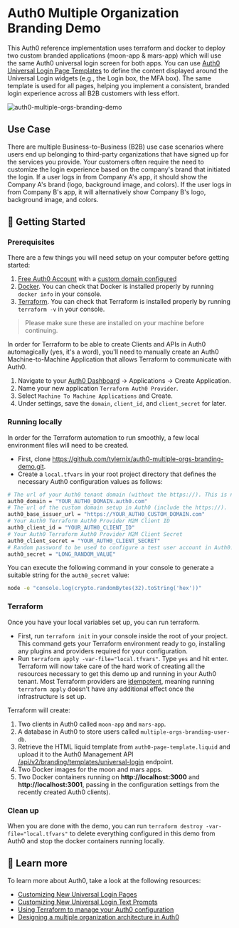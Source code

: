 # Auth0 Multiple Organization Branding Demo

This Auth0 reference implementation uses terraform and docker to deploy two custom branded applications (moon-app & mars-app) which will use the same Auth0 universal login screen for both apps. You can use [Auth0 Universal Login Page Templates](https://auth0.com/docs/customize/universal-login-pages/universal-login-page-templates) to define the content displayed around the Universal Login widgets (e.g., the Login box, the MFA box). The same template is used for all pages, helping you implement a consistent, branded login experience across all B2B customers with less effort.

![auth0-multiple-orgs-branding-demo](https://user-images.githubusercontent.com/67964959/163833294-dbec8af8-9056-4400-8668-e47a1b548ba4.gif)

## Use Case
There are multiple Business-to-Business (B2B) use case scenarios where users end up belonging to third-party organizations that have signed up for the services you provide. Your customers often require the need to customize the login experience based on the company's brand that initiated the login. If a user logs in from Company A's app, it should show the Company A's brand (logo, background image, and colors). If the user logs in from Company B's app, it will alternatively show Company B's logo, background image, and colors. 

## 🚀 Getting Started

### Prerequisites

There are a few things you will need setup on your computer before getting started:

1. [Free Auth0 Account](https://auth0.com/signup) with a [custom domain configured](https://auth0.com/docs/customize/custom-domains/auth0-managed-certificates)
1. [Docker](https://www.docker.com/get-started). You can check that Docker is installed properly by running `docker info` in your console. 
1. [Terraform](https://learn.hashicorp.com/terraform/getting-started/install). You can check that Terraform is installed properly by running `terraform -v` in your console. 

> Please make sure these are installed on your machine before continuing. 

In order for Terraform to be able to create Clients and APIs in Auth0 automagically (yes, it's a word), you'll need to manually create an Auth0 Machine-to-Machine Application that allows Terraform to communicate with Auth0. 
1. Navigate to your [Auth0 Dashboard](https://manage.auth0.com/dashboard) -> Applications -> Create Application.
1. Name your new application `Terraform Auth0 Provider`. 
1. Select `Machine To Machine Applications` and Create.
1. Under settings, save the `domain`, `client_id`, and `client_secret` for later.

### Running locally

In order for the Terraform automation to run smoothly, a few local environment files will need to be created.

- First, clone https://github.com/tylernix/auth0-multiple-orgs-branding-demo.git.
- Create a `local.tfvars` in your root project directory that defines the necessary Auth0 configuration values as follows:

```bash
# The url of your Auth0 tenant domain (without the https://). This is not your custom domain url. 
auth0_domain = "YOUR_AUTH0_DOMAIN.auth0.com"
# The url of the custom domain setup in Auth0 (include the https://). 
auth0_base_issuer_url = "https://YOUR_AUTH0_CUSTOM_DOMAIN.com"
# Your Auth0 Terraform Auth0 Provider M2M Client ID
auth0_client_id = "YOUR_AUTH0_CLIENT_ID"
# Your Auth0 Terraform Auth0 Provider M2M Client Secret
auth0_client_secret = "YOUR_AUTH0_CLIENT_SECRET"
# Random password to be used to configure a test user account in Auth0. Does not need to be secure.
auth0_secret = "LONG_RANDOM_VALUE"
```

You can execute the following command in your console to generate a suitable string for the `auth0_secret` value:

```bash
node -e "console.log(crypto.randomBytes(32).toString('hex'))"
```

### Terraform

Once you have your local variables set up, you can run terraform. 

- First, run `terraform init` in your console inside the root of your project. This command gets your Terraform environment ready to go, installing any plugins and providers required for your configuration.
- Run `terraform apply -var-file="local.tfvars"`. Type `yes` and hit enter. Terraform will now take care of the hard work of creating all the resources necessary to get this demo up and running in your Auth0 tenant. Most Terraform providers are [idempotent](https://en.wikipedia.org/wiki/Idempotence), meaning running `terraform apply` doesn't have any additional effect once the infrastructure is set up.

Terraform will create:
1. Two clients in Auth0 called `moon-app` and `mars-app`.
1. A database in Auth0 to store users called `multiple-orgs-branding-user-db`.
1. Retrieve the HTML liquid template from `auth0-page-template.liquid` and upload it to the Auth0 Management API [/api/v2/branding/templates/universal-login](https://auth0.com/docs/api/management/v2#!/Branding/put_universal_login) endpoint.
1. Two Docker images for the moon and mars apps.
1. Two Docker containers running on **http://localhost:3000** and **http://localhost:3001**, passing in the configuration settings from the recently created Auth0 clients).

### Clean up

When you are done with the demo, you can run `terraform destroy -var-file="local.tfvars"` to delete everything configured in this demo from Auth0 and stop the docker containers running locally.

## 🔎 Learn more

To learn more about Auth0, take a look at the following resources:
- [Customizing New Universal Login Pages](https://auth0.com/docs/customize/universal-login-pages/universal-login-page-templates)
- [Customizing New Universal Login Text Prompts](https://auth0.com/docs/customize/universal-login-pages/customize-login-text-prompts)
- [Using Terraform to manage your Auth0 configuration](https://auth0.com/blog/use-terraform-to-manage-your-auth0-configuration/)
- [Designing a multiple organization architecture in Auth0](https://auth0.com/docs/get-started/architecture-scenarios/multiple-organization-architecture)
